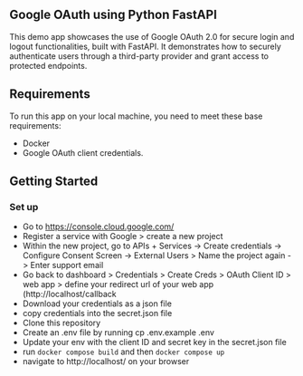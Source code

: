 ## Google OAuth using Python FastAPI 

This demo app showcases the use of Google OAuth 2.0 for secure login and logout functionalities, built with FastAPI. It demonstrates how to securely authenticate users through a third-party provider and grant access to protected endpoints.


## Requirements
To run this app on your local machine, you need to meet these base requirements:
- Docker
- Google OAuth client credentials. 

## Getting Started
### Set up
- Go to https://console.cloud.google.com/ 
- Register a service with Google > create a new project 
- Within the new project, go to APIs + Services -> Create credentials -> Configure Consent Screen -> External Users > Name the project again -> Enter support email
- Go back to dashboard > Credentials > Create Creds > OAuth Client ID > web app > define your redirect url of your web app (http://localhost/callback
- Download your credentials as a json file
- copy credentials into the secret.json file
- Clone this repository
- Create an .env file by running cp .env.example .env
- Update your env with the client ID and secret key in the secret.json file
- run `docker compose build` and then `docker compose up`
- navigate to http://localhost/ on your browser

